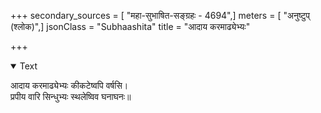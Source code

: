 +++
secondary_sources = [ "महा-सुभाषित-सङ्ग्रहः - 4694",]
meters = [ "अनुष्टुप् (श्लोक)",]
jsonClass = "Subhaashita"
title = "आदाय करमाढ्येभ्यः"

+++

<details open><summary>Text</summary>

आदाय करमाढ्येभ्यः कीकटेष्वपि वर्षसि।  
प्रपीय वारि सिन्धुभ्यः स्थलेष्विव घनाघनः॥
</details>
